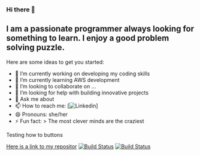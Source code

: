 ### Hi there 👋

<!--
**harshithard/harshithard** is a ✨ _special_ ✨ repository because its `README.md` (this file) appears on your GitHub profile.-->

## I am a passionate programmer always looking for something to learn. I enjoy a good problem solving puzzle. 

Here are some ideas to get you started:

- 🔭 I’m currently working on developing my coding skills
- 🌱 I’m currently learning AWS development
- 👯 I’m looking to collaborate on ...
- 🤔 I’m looking for help with building innovative projects
- 💬 Ask me about 
- 📫 How to reach me: [![Linkedin](https://www.linkedin.com/in/harshithard/)]
- 😄 Pronouns: she/her
- ⚡ Fun fact: > The most clever minds are the craziest

Testing how to buttons

[Here is a link to my repositor](https://github.com/harshithard/Multimodal-Fusion)
[![Build Status](https://travis-ci.org/{ORG-or-USERNAME}/{REPO-NAME}.png?branch=master)](https://travis-ci.org/{ORG-or-USERNAME}/{REPO-NAME})
[![Build Status](https://www.linkedin.com/in/harshithard/)](https://www.linkedin.com/in/harshithard/)
